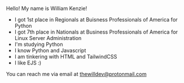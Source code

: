 Hello! My name is William Kenzie!

- I got 1st place in Regionals at Buisness Professionals of America for Python
- I got 7th place in Nationals at Business Professionals of America for Linux Server Administration
- I'm studying Python
- I know Python and Javascript
- I am tinkering with HTML and TailwindCSS
- I like EJS :)

You can reach me via email at thewilldev@protonmail.com
